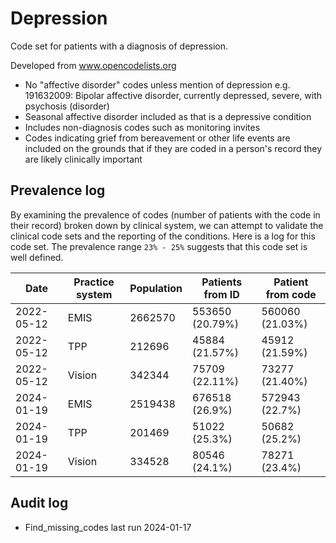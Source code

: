 # Depression

Code set for patients with a diagnosis of depression.

Developed from www.opencodelists.org

- No "affective disorder" codes unless mention of depression e.g. 191632009: Bipolar affective disorder, currently depressed, severe, with psychosis (disorder)
- Seasonal affective disorder included as that is a depressive condition
- Includes non-diagnosis codes such as monitoring invites
- Codes indicating grief from bereavement or other life events are included on the grounds that if they are coded in a person's record they are likely clinically important

## Prevalence log

By examining the prevalence of codes (number of patients with the code in their record) broken down by clinical system,
we can attempt to validate the clinical code sets and the reporting of the conditions. Here is a log for this code set.
The prevalence range `23% - 25%` suggests that this code set is well defined.

| Date       | Practice system | Population | Patients from ID | Patient from code |
| ---------- | --------------- | ---------- | ---------------- | ----------------- |
| 2022-05-12 | EMIS            | 2662570    | 553650 (20.79%)  | 560060 (21.03%)   |
| 2022-05-12 | TPP             | 212696     | 45884 (21.57%)   | 45912 (21.59%)    |
| 2022-05-12 | Vision          | 342344     | 75709 (22.11%)   | 73277 (21.40%)    |
| 2024-01-19 | EMIS            | 2519438    | 676518 (26.9%)   | 572943 (22.7%)    |
| 2024-01-19 | TPP             | 201469     | 51022 (25.3%)    | 50682 (25.2%)     |
| 2024-01-19 | Vision          | 334528     | 80546 (24.1%)    | 78271 (23.4%)     |

## Audit log

- Find_missing_codes last run 2024-01-17
